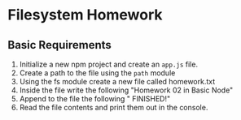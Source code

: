 # Filesystem Homework

## Basic Requirements

1. Initialize a new npm project and create an `app.js` file.
2. Create a path to the file using the `path` module
3. Using the fs module create a new file called homework.txt
4. Inside the file write the following "Homework 02 in Basic Node"
5. Append to the file the following " FINISHED!"
6. Read the file contents and print them out in the console.

